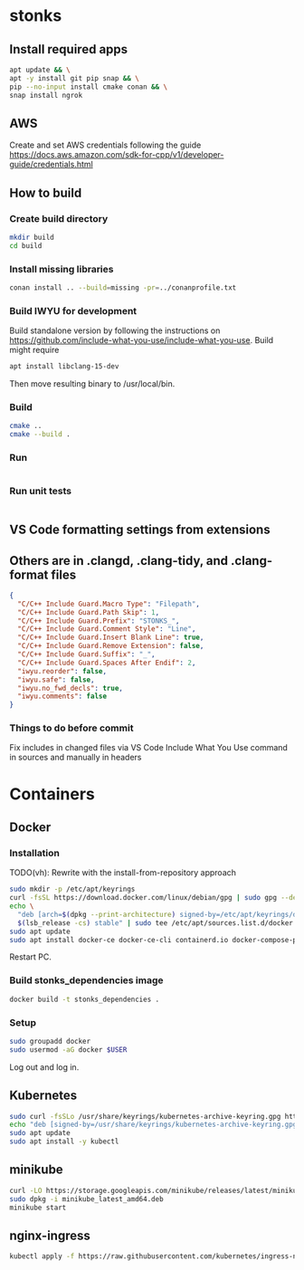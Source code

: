 # stonks

## Install required apps

```bash
apt update && \
apt -y install git pip snap && \
pip --no-input install cmake conan && \
snap install ngrok
```

## AWS

Create and set AWS credentials following the guide
https://docs.aws.amazon.com/sdk-for-cpp/v1/developer-guide/credentials.html

## How to build

### Create build directory

```bash
mkdir build
cd build
```

### Install missing libraries

```bash
conan install .. --build=missing -pr=../conanprofile.txt
```

### Build IWYU for development

Build standalone version by following the instructions on https://github.com/include-what-you-use/include-what-you-use.
Build might require

```bash
apt install libclang-15-dev
```

Then move resulting binary to /usr/local/bin.

### Build

```bash
cmake ..
cmake --build .
```

### Run

```bash

```

### Run unit tests

```bash

```

## VS Code formatting settings from extensions

## Others are in .clangd, .clang-tidy, and .clang-format files

```json
{
  "C/C++ Include Guard.Macro Type": "Filepath",
  "C/C++ Include Guard.Path Skip": 1,
  "C/C++ Include Guard.Prefix": "STONKS_",
  "C/C++ Include Guard.Comment Style": "Line",
  "C/C++ Include Guard.Insert Blank Line": true,
  "C/C++ Include Guard.Remove Extension": false,
  "C/C++ Include Guard.Suffix": "_",
  "C/C++ Include Guard.Spaces After Endif": 2,
  "iwyu.reorder": false,
  "iwyu.safe": false,
  "iwyu.no_fwd_decls": true,
  "iwyu.comments": false
}
```

### Things to do before commit

Fix includes in changed files via VS Code Include What You Use command in sources and manually in headers

# Containers

## Docker

### Installation

TODO(vh): Rewrite with the install-from-repository approach

```bash
sudo mkdir -p /etc/apt/keyrings
curl -fsSL https://download.docker.com/linux/debian/gpg | sudo gpg --dearmor -o /etc/apt/keyrings/docker.gpg
echo \
  "deb [arch=$(dpkg --print-architecture) signed-by=/etc/apt/keyrings/docker.gpg] https://download.docker.com/linux/debian \
  $(lsb_release -cs) stable" | sudo tee /etc/apt/sources.list.d/docker.list > /dev/null
sudo apt update
sudo apt install docker-ce docker-ce-cli containerd.io docker-compose-plugin
```

Restart PC.

### Build stonks_dependencies image

```bash
docker build -t stonks_dependencies .
```

### Setup

```bash
sudo groupadd docker
sudo usermod -aG docker $USER
```

Log out and log in.

## Kubernetes

```bash
sudo curl -fsSLo /usr/share/keyrings/kubernetes-archive-keyring.gpg https://packages.cloud.google.com/apt/doc/apt-key.gpg
echo "deb [signed-by=/usr/share/keyrings/kubernetes-archive-keyring.gpg] https://apt.kubernetes.io/ kubernetes-xenial main" | sudo tee /etc/apt/sources.list.d/kubernetes.list
sudo apt update
sudo apt install -y kubectl
```

## minikube

```bash
curl -LO https://storage.googleapis.com/minikube/releases/latest/minikube_latest_amd64.deb
sudo dpkg -i minikube_latest_amd64.deb
minikube start
```

## nginx-ingress

```bash
kubectl apply -f https://raw.githubusercontent.com/kubernetes/ingress-nginx/controller-v1.5.1/deploy/static/provider/cloud/deploy.yaml
```
